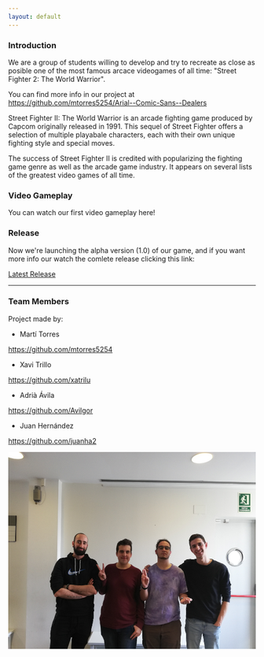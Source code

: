 ```yaml
---
layout: default
---
```



### Introduction

We are a group of students willing to develop and try to recreate as close as posible one of the most famous arcace videogames of all time: "Street Fighter 2: The World Warrior".

You can find more info in our project at https://github.com/mtorres5254/Arial--Comic-Sans--Dealers

Street Fighter II: The World Warrior is an arcade fighting game produced by Capcom originally released in 1991. This sequel of Street Fighter offers a selection of multiple playabale characters, each with their own unique fighting style and special moves.

The success of Street Fighter II is credited with popularizing the fighting game genre as well as the arcade game industry. It appears on several lists of the greatest video games of all time.

### Video Gameplay 

You can watch our first video gameplay here!



### Release

Now we're launching the alpha version (1.0) of our game, and if you want more info our watch the comlete release clicking this link:

[Latest Release](https://github.com/mtorres5254/Arial--Comic-Sans--Dealers/releases)

* * *


### Team Members
Project made by:

* Martí Torres 

https://github.com/mtorres5254

* Xavi Trillo

https://github.com/xatrilu

* Adrià Ávila

https://github.com/Avilgor

* Juan Hernández

https://github.com/juanha2

<div class="figure">
<td><img src="Wiki/Logo/Foto%20equip.jpg" width = "800" height = "400" class ="inline"></tg>
